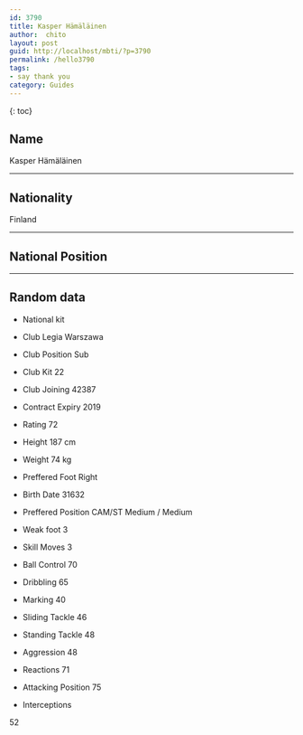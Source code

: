 ```yaml
---
id: 3790
title: Kasper Hämäläinen
author:  chito 
layout: post
guid: http://localhost/mbti/?p=3790
permalink: /hello3790
tags:
- say thank you
category: Guides
---
```



{: toc}


## Name  
Kasper Hämäläinen 

* * *

## Nationality  
Finland 

* * *

## National Position 

* * *

## Random data 

  * National kit 
  * Club 
Legia Warszawa 

  * Club Position 
Sub 

  * Club Kit 
22 

  * Club Joining 
42387 

  * Contract Expiry 
2019 

  * Rating 
72 

  * Height 
187 cm 

  * Weight 
74 kg 

  * Preffered Foot 
Right 

  * Birth Date 
31632 

  * Preffered Position 
CAM/ST Medium / Medium 

  * Weak foot 
3 

  * Skill Moves 
3 

  * Ball Control 
70 

  * Dribbling 
65 

  * Marking 
40 

  * Sliding Tackle 
46 

  * Standing Tackle 
48 

  * Aggression 
48 

  * Reactions 
71 

  * Attacking Position 
75 

  * Interceptions 

52</ul>